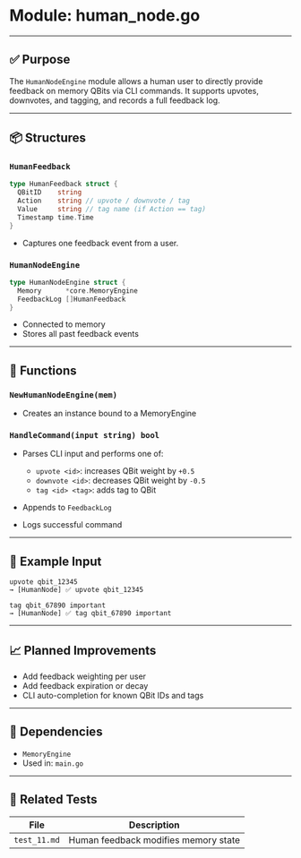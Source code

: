 # Module: human\_node.go

---

## ✅ Purpose

The `HumanNodeEngine` module allows a human user to directly provide feedback on memory QBits via CLI commands. It supports upvotes, downvotes, and tagging, and records a full feedback log.

---

## 📦 Structures

### `HumanFeedback`

```go
type HumanFeedback struct {
  QBitID    string
  Action    string // upvote / downvote / tag
  Value     string // tag name (if Action == tag)
  Timestamp time.Time
}
```

* Captures one feedback event from a user.

### `HumanNodeEngine`

```go
type HumanNodeEngine struct {
  Memory      *core.MemoryEngine
  FeedbackLog []HumanFeedback
}
```

* Connected to memory
* Stores all past feedback events

---

## 🔧 Functions

### `NewHumanNodeEngine(mem)`

* Creates an instance bound to a MemoryEngine

### `HandleCommand(input string) bool`

* Parses CLI input and performs one of:

  * `upvote <id>`: increases QBit weight by `+0.5`
  * `downvote <id>`: decreases QBit weight by `-0.5`
  * `tag <id> <tag>`: adds tag to QBit
* Appends to `FeedbackLog`
* Logs successful command

---

## 🧠 Example Input

```text
upvote qbit_12345
→ [HumanNode] ✅ upvote qbit_12345

tag qbit_67890 important
→ [HumanNode] ✅ tag qbit_67890 important
```

---

## 📈 Planned Improvements

* Add feedback weighting per user
* Add feedback expiration or decay
* CLI auto-completion for known QBit IDs and tags

---

## 📂 Dependencies

* `MemoryEngine`
* Used in: `main.go`

---

## 🧪 Related Tests

| File         | Description                          |
| ------------ | ------------------------------------ |
| `test_11.md` | Human feedback modifies memory state |
